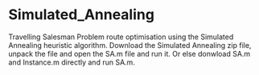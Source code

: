 # Simulated_Annealing
Travelling Salesman Problem route optimisation using the Simulated Annealing heuristic algorithm.
Download the Simulated Annealing zip file, unpack the file and open the SA.m file and run it. Or else donwload SA.m and Instance.m directly and run SA.m.
